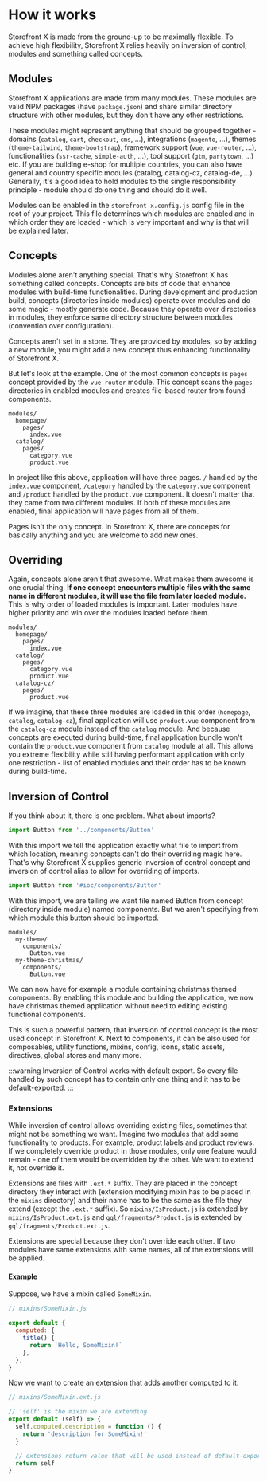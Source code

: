 # How it works

Storefront X is made from the ground-up to be maximally flexible. To achieve high flexibility, Storefront X relies heavily on inversion of control, modules and something called concepts.

## Modules

Storefront X applications are made from many modules. These modules are valid NPM packages (have `package.json`) and share similar directory structure with other modules, but they don't have any other restrictions.

These modules might represent anything that should be grouped together - domains (`catalog`, `cart`, `checkout`, `cms`, ...), integrations (`magento`, ...), themes (`theme-tailwind`, `theme-bootstrap`), framework support (`vue`, `vue-router`, ...), functionalities (`ssr-cache`, `simple-auth`, ...), tool support (`gtm`, `partytown`, ...) etc. If you are building e-shop for multiple countries, you can also have general and country specific modules (catalog, catalog-cz, catalog-de, ...). Generally, it's a good idea to hold modules to the single responsibility principle - module should do one thing and should do it well.

Modules can be enabled in the `storefront-x.config.js` config file in the root of your project. This file determines which modules are enabled and in which order they are loaded - which is very important and why is that will be explained later.

## Concepts

Modules alone aren't anything special. That's why Storefront X has something called concepts. Concepts are bits of code that enhance modules with build-time functionalities. During development and production build, concepts (directories inside modules) operate over modules and do some magic - mostly generate code. Because they operate over directories in modules, they enforce same directory structure between modules (convention over configuration).

Concepts aren't set in a stone. They are provided by modules, so by adding a new module, you might add a new concept thus enhancing functionality of Storefront X.

But let's look at the example. One of the most common concepts is `pages` concept provided by the `vue-router` module. This concept scans the `pages` directories in enabled modules and creates file-based router from found components.

```
modules/
  homepage/
    pages/
      index.vue
  catalog/
    pages/
      category.vue
      product.vue
```

In project like this above, application will have three pages. `/` handled by the `index.vue` component, `/category` handled by the `category.vue` component and `/product` handled by the `product.vue` component. It doesn't matter that they came from two different modules. If both of these modules are enabled, final application will have pages from all of them.

Pages isn't the only concept. In Storefront X, there are concepts for basically anything and you are welcome to add new ones.

## Overriding

Again, concepts alone aren't that awesome. What makes them awesome is one crucial thing. **If one concept encounters multiple files with the same name in different modules, it will use the file from later loaded module.** This is why order of loaded modules is important. Later modules have higher priority and win over the modules loaded before them.

```
modules/
  homepage/
    pages/
      index.vue
  catalog/
    pages/
      category.vue
      product.vue
  catalog-cz/
    pages/
      product.vue
```

If we imagine, that these three modules are loaded in this order (`homepage`, `catalog`, `catalog-cz`), final application will use `product.vue` component from the `catalog-cz` module instead of the `catalog` module. And because concepts are executed during build-time, final application bundle won't contain the `product.vue` component from `catalog` module at all. This allows you extreme flexibility while still having performant application with only one restriction - list of enabled modules and their order has to be known during build-time.

## Inversion of Control

If you think about it, there is one problem. What about imports?

```ts
import Button from '../components/Button'
```

With this import we tell the application exactly what file to import from which location, meaning concepts can't do their overriding magic here. That's why Storefront X supplies generic inversion of control concept and inversion of control alias to allow for overriding of imports.

```ts
import Button from '#ioc/components/Button'
```

With this import, we are telling we want file named Button from concept (directory inside module) named components. But we aren't specifying from which module this button should be imported.

```
modules/
  my-theme/
    components/
      Button.vue
  my-theme-christmas/
    components/
      Button.vue
```

We can now have for example a module containing christmas themed components. By enabling this module and building the application, we now have christmas themed application without need to editing existing functional components.

This is such a powerful pattern, that inversion of control concept is the most used concept in Storefront X. Next to components, it can be also used for composables, utility functions, mixins, config, icons, static assets, directives, global stores and many more.

:::warning
Inversion of Control works with default export. So every file handled by such concept has to contain only one thing and it has to be default-exported.
:::

### Extensions

While inversion of control allows overriding existing files, sometimes that might not be something we want. Imagine two modules that add some functionality to products. For example, product labels and product reviews. If we completely override product in those modules, only one feature would remain - one of them would be overridden by the other. We want to extend it, not override it.

Extensions are files with `.ext.*` suffix. They are placed in the concept directory they interact with (extension modifying mixin has to be placed in the `mixins` directory) and their name has to be the same as the file they extend (except the `.ext.*` suffix). So `mixins/IsProduct.js` is extended by `mixins/IsProduct.ext.js` and `gql/fragments/Product.js` is extended by `gql/fragments/Product.ext.js`.

Extensions are special because they don't override each other. If two modules have same extensions with same names, all of the extensions will be applied.

#### Example

Suppose, we have a mixin called `SomeMixin`.

```js
// mixins/SomeMixin.js

export default {
  computed: {
    title() {
      return `Hello, SomeMixin!`
    },
  },
}
```

Now we want to create an extension that adds another computed to it.

```js
// mixins/SomeMixin.ext.js

// 'self' is the mixin we are extending
export default (self) => {
  self.computed.description = function () {
    return 'description for SomeMixin!'
  }

  // extensions return value that will be used instead of default-export from the original file
  return self
}
```
